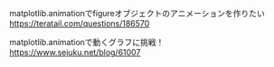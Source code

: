 matplotlib.animationでfigureオブジェクトのアニメーションを作りたい   
https://teratail.com/questions/186570   

matplotlib.animationで動くグラフに挑戦！   
https://www.sejuku.net/blog/61007   
